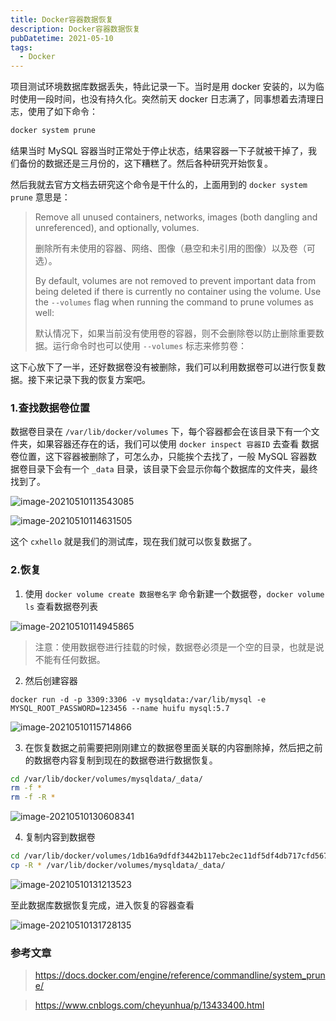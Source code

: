 ```yaml
---
title: Docker容器数据恢复
description: Docker容器数据恢复
pubDatetime: 2021-05-10
tags:
  - Docker
---
```


项目测试环境数据库数据丢失，特此记录一下。当时是用 docker 安装的，以为临时使用一段时间，也没有持久化。突然前天 docker 日志满了，同事想着去清理日志，使用了如下命令：

```bash
docker system prune
```

结果当时 MySQL 容器当时正常处于停止状态，结果容器一下子就被干掉了，我们备份的数据还是三月份的，这下糟糕了。然后各种研究开始恢复。

然后我就去官方文档去研究这个命令是干什么的，上面用到的 `docker system prune` 意思是：

> Remove all unused containers, networks, images (both dangling and unreferenced), and optionally, volumes.
>
> 删除所有未使用的容器、网络、图像（悬空和未引用的图像）以及卷（可选）。
>
> By default, volumes are not removed to prevent important data from being deleted if there is currently no container using the volume. Use the `--volumes` flag when running the command to prune volumes as well:
>
> 默认情况下，如果当前没有使用卷的容器，则不会删除卷以防止删除重要数据。运行命令时也可以使用 `--volumes` 标志来修剪卷：

这下心放下了一半，还好数据卷没有被删除，我们可以利用数据卷可以进行恢复数据。接下来记录下我的恢复方案吧。

### 1.查找数据卷位置

数据卷目录在 `/var/lib/docker/volumes` 下，每个容器都会在该目录下有一个文件夹，如果容器还存在的话，我们可以使用 `docker inspect 容器ID` 去查看 数据卷位置，这下容器被删除了，可怎么办，只能挨个去找了，一般 MySQL 容器数据卷目录下会有一个 `_data` 目录，该目录下会显示你每个数据库的文件夹，最终找到了。

![image-20210510113543085](https://cxhello.oss-cn-beijing.aliyuncs.com/image/image-20210510113543085.png)

![image-20210510114631505](https://cxhello.oss-cn-beijing.aliyuncs.com/image/image-20210510114631505.png)

这个 `cxhello` 就是我们的测试库，现在我们就可以恢复数据了。

### 2.恢复

1. 使用 `docker volume create 数据卷名字` 命令新建一个数据卷，`docker volume ls` 查看数据卷列表

![image-20210510114945865](https://cxhello.oss-cn-beijing.aliyuncs.com/image/image-20210510114945865.png)

> 注意：使用数据卷进行挂载的时候，数据卷必须是一个空的目录，也就是说不能有任何数据。

2. 然后创建容器

```
docker run -d -p 3309:3306 -v mysqldata:/var/lib/mysql -e MYSQL_ROOT_PASSWORD=123456 --name huifu mysql:5.7
```

![image-20210510115714866](https://cxhello.oss-cn-beijing.aliyuncs.com/image/image-20210510115714866.png)

3. 在恢复数据之前需要把刚刚建立的数据卷里面关联的内容删除掉，然后把之前的数据卷内容复制到现在的数据卷进行数据恢复。

```bash
cd /var/lib/docker/volumes/mysqldata/_data/
rm -f *
rm -f -R *
```

![image-20210510130608341](https://cxhello.oss-cn-beijing.aliyuncs.com/image/image-20210510130608341.png)

4. 复制内容到数据卷

```bash
cd /var/lib/docker/volumes/1db16a9dfdf3442b117ebc2ec11df5df4db717cfd567c77fa0a49905a9652fa0/_data/
cp -R * /var/lib/docker/volumes/mysqldata/_data/
```

![image-20210510131213523](https://cxhello.oss-cn-beijing.aliyuncs.com/image/image-20210510131213523.png)

至此数据库数据恢复完成，进入恢复的容器查看

![image-20210510131728135](https://cxhello.oss-cn-beijing.aliyuncs.com/image/image-20210510131728135.png)

### 参考文章

> https://docs.docker.com/engine/reference/commandline/system_prune/

> https://www.cnblogs.com/cheyunhua/p/13433400.html